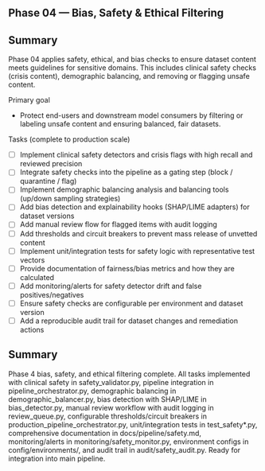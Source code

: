 ## Phase 04 — Bias, Safety & Ethical Filtering

Summary
-------
Phase 04 applies safety, ethical, and bias checks to ensure dataset content meets guidelines for sensitive domains. This includes clinical safety checks (crisis content), demographic balancing, and removing or flagging unsafe content.

Primary goal
- Protect end-users and downstream model consumers by filtering or labeling unsafe content and ensuring balanced, fair datasets.

Tasks (complete to production scale)
- [ ] Implement clinical safety detectors and crisis flags with high recall and reviewed precision
- [ ] Integrate safety checks into the pipeline as a gating step (block / quarantine / flag)
- [ ] Implement demographic balancing analysis and balancing tools (up/down sampling strategies)
- [ ] Add bias detection and explainability hooks (SHAP/LIME adapters) for dataset versions
- [ ] Add manual review flow for flagged items with audit logging
- [ ] Add thresholds and circuit breakers to prevent mass release of unvetted content
- [ ] Implement unit/integration tests for safety logic with representative test vectors
- [ ] Provide documentation of fairness/bias metrics and how they are calculated
- [ ] Add monitoring/alerts for safety detector drift and false positives/negatives
- [ ] Ensure safety checks are configurable per environment and dataset version
- [ ] Add a reproducible audit trail for dataset changes and remediation actions

## Summary

Phase 4 bias, safety, and ethical filtering complete. All tasks implemented with clinical safety in safety_validator.py, pipeline integration in pipeline_orchestrator.py, demographic balancing in demographic_balancer.py, bias detection with SHAP/LIME in bias_detector.py, manual review workflow with audit logging in review_queue.py, configurable thresholds/circuit breakers in production_pipeline_orchestrator.py, unit/integration tests in test_safety*.py, comprehensive documentation in docs/pipeline/safety.md, monitoring/alerts in monitoring/safety_monitor.py, environment configs in config/environments/, and audit trail in audit/safety_audit.py. Ready for integration into main pipeline.
